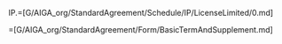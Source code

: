 

IP.=[G/AIGA_org/StandardAgreement/Schedule/IP/LicenseLimited/0.md]

=[G/AIGA_org/StandardAgreement/Form/BasicTermAndSupplement.md]